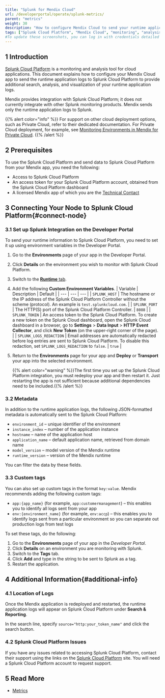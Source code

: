 ```yaml
---
title: "Splunk for Mendix Cloud"
url: /developerportal/operate/splunk-metrics/
parent: "metrics"
weight: 30
description: "How to configure Mendix Cloud to send your runtime application logs Splunk Cloud Platform."
tags: ["Splunk Cloud Platform", "Mendix Cloud", "monitoring", "analysis", "logs"]
#To update these screenshots, you can log in with credentials detailed in How to Update Screenshots Using Team Apps.
---
```


## 1 Introduction

[Splunk Cloud Platform](https://www.splunk.com/en_us/products/splunk-cloud-platform.html) is a monitoring and analysis tool for cloud applications. This document explains how to configure your Mendix Cloud app to send the runtime application logs to Splunk Cloud Platform to provide additional search, analysis, and visualization of your runtime application logs.

Mendix provides integration with Splunk Cloud Platform; it does not currently integrate with other Splunk monitoring products. Mendix sends only the runtime application logs to Splunk.

{{% alert color="info" %}}
For support on other cloud deployment options, such as Private Cloud, refer to their dedicated documentation. For Private Cloud deployment, for example, see [Monitoring Environments in Mendix for Private Cloud](/developerportal/deploy/private-cloud-monitor/).
{{% /alert %}}

## 2 Prerequisites

To use the Splunk Cloud Platform and send data to Splunk Cloud Platform from your Mendix app, you need the following:

* Access to Splunk Cloud Platform
* An access token for your Splunk Cloud Platform account, obtained from the Splunk Cloud Platform dashboard
* A licensed Mendix app of which you are the [Technical Contact](/developerportal/general/app-roles/#technical-contact)

## 3 Connecting Your Node to Splunk Cloud Platform{#connect-node}

### 3.1 Set up Splunk Integration on the Developer Portal

To send your runtime information to Splunk Cloud Platform, you need to set it up using environment variables in the Developer Portal.

1. Go to the **Environments** page of your app in the Developer Portal.
2. Click **Details** on the environment you wish to monitor with Splunk Cloud Platform. 
3. Switch to the [**Runtime** tab](/developerportal/deploy/environments-details/#runtime-tab).
4. Add the following **Custom Environment Variables**.
    | Variable | Description | Default |
    | --- | --- | --- |
    | `SPLUNK_HOST` | The hostname or the IP address of the Splunk Cloud Platform Controller without the scheme (protocol). An example is `test.splunkcloud.com`. |
    | `SPLUNK_PORT` | The HTTP(S) port of the Splunk Cloud Platform Controller. | `8088` |
    | `SPLUNK_TOKEN` | An access token to the Splunk Cloud Platform. To create a new token on the Splunk Cloud dashboard, open the Splunk Cloud dashboard in a browser, go to **Settings** > **Data Input** > **HTTP Event Collector**, and click **New Token** (on the upper-right corner of the page). |
    | `SPLUNK_LOGS_REDACTION` | Email addresses are automatically redacted before log entries are sent to Splunk Cloud Platform. To disable this redaction, set `SPLUNK_LOGS_REDACTION` to `false`. | `true` |

5. Return to the **Environments** page for your app and **Deploy** or **Transport** your app into the selected environment.

    {{% alert color="warning" %}}The first time you set up the Splunk Cloud Platform integration, you must redeploy your app and then restart it. Just restarting the app is not sufficient because additional dependencies need to be included.{{% /alert %}}

### 3.2 Metadata

In addition to the runtime application logs, the following JSON-formatted metadata is automatically sent to the Splunk Cloud Platform:

* `environment_id` – unique identifier of the environment
* `instance_index` – number of the application instance
* `hostname` – name of the application host
* `application_name` – default application name, retrieved from domain name
* `model_version` – model version of the Mendix runtime
* `runtime_version` – version of the Mendix runtime

You can filter the data by these fields.

### 3.3 Custom tags

You can also set up custom tags in the format `key:value`. Mendix recommends adding the following custom tags:

* `app:{app_name}` (for example, `app:customermanagement`) – this enables you to identify all logs sent from your app
* `env:{environment_name}` (for example, `env:accp`) – this enables you to identify logs sent from a particular environment so you can separate out production logs from test logs

To set these tags, do the following:

1. Go to the **Environments** page of your app in the *Developer Portal*.
2. Click **Details** on an environment you are monitoring with Splunk. 
3. Switch to the **Tags** tab.
4. Click **Add** and type in the string to be sent to Splunk as a tag.
5. Restart the application.

## 4 Additional Information{#additional-info}

### 4.1 Location of Logs

Once the Mendix application is redeployed and restarted, the runtime application logs will appear on Splunk Cloud Platform under **Search & Reporting**.

In the search line, specify `source="http:your_token_name"` and click the search button.

### 4.2 Splunk Cloud Platform Issues

If you have any issues related to accessing Splunk Cloud Platform, contact their support using the links on the [Splunk Cloud Platform](https://www.splunk.com/en_us/products/splunk-cloud-platform.html) site. You will need a Splunk Cloud Platform account to request support.

## 5 Read More

* [Metrics](/developerportal/operate/metrics/)
